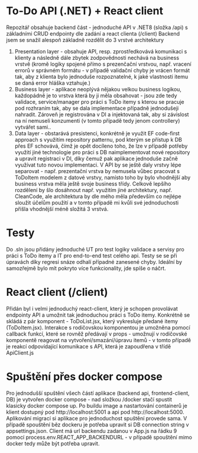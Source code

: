 # To-Do API (.NET) + React client
Repozitář obsahuje backend část - jednoduché API v .NET8 (složka /api) s základními CRUD endpointy dle zadání a react clienta (/client)
Backend jsem se snažil alespoň základně rozdělit do 3 vrstvé architektury
1. Presentation layer - obsahuje API, resp. zprostředkovává komunikaci s klienty a následně dále zbytek zodpovědnosti nechává na business vrstvě (kromě logiky spojené přímo s prezenčační vrstvou, např. vracení errorů v správném formátu -
v případě validační chyby je vrácen formát tak, aby z klienta bylo jednoduše rozpoznatelné, k jaké vlastnosti itemu se daná error hláška vztahuje.)
3. Business layer - aplikace neoplývá nějakou velkou business logikou, každopádně je to vrstva která by ji měla obsahovat - jsou zde tedy validace, service/manager pro práci s ToDo itemy s kterou se pracuje pod rozhraním tak,
aby se dala implementace případně jednodušeji nahradit. Zároveň je registrována v DI a injektovaná tak, aby si závislost na ní nemuseli konzumenti (v tomto případě tedy jenom controllery) vytvářet sami..
4. Data layer - obstarává presistenci, konkrétně je využit EF code-first approach s využitím repository patternu, pod kterým se přístup k DB přes EF schovává, čímž je opět docíleno toho, že lze v případě potřeby využití jiné technologie pro práci s DB
naimplementovat nové repository a upravit registraci v DI, díky čemuž pak aplikace jednoduše začně využívat tuto novou implementaci.
V API by se ještě daly vrstvy lépe separovat - např. prezentační vrstva by nemusela vůbec pracovat s ToDoItem modelem z datové vrstvy, namísto toho by bylo vhodnější aby business vrstva měla ještě svoje business třídy. Celkově lepšího rozdělení by
šlo dosáhnout např. využitím jiné architektury, např. CleanCode, ale architektura by dle mého měla především co nejlépe sloužit účelům použití a v tomto případě mi kvůli své jednoduchosti přišla vhodnější méně složitá 3 vrstvá.

# Testy
Do .sln jsou přidány jednoduché UT pro test logiky validace a servisy pro práci s ToDo itemy a IT pro end-to-end test celého api. Testy se se při úpravách díky regresi snáze odhalí případné zanesené chyby.
Ideální by samozřejmě bylo mít pokryto více funkcionality, jde spíše o náčrt.

# React client (/client)
Přidán byl i velmi jednoduchý react-client, který je schopen provolávat endpointy API a umožnit tak jednoduchou práci s ToDo itemy.
Konkrétně se skládá z pár komponent - ToDoList.jsx, který vykresluje předané itemy (ToDoItem.jsx). Interakce s rodičovskou komponentou je umožněna pomocí callback funkcí, které se rovněž předávají v props - umožnují v rodičovské komponentě
reagovat na vytvoření/smazání/úpravu itemů - v tomto případě je reakcí odpovídající komunikace s API, která je zapoudřena v třídě ApiClient.js

# Spuštění přes docker compose
Pro jednodušší spuštění všech částí aplikace (backend api, frontend-client, DB) je vytvořen docker compose - nad složkou /docker stačí spustit klasicky docker compose up. Po buildu image a nastartování containerů je klient dostupný
pod http://localhost:5001 a api pod http://localhost:5000. Aplikování migrací si aplikace pro jednoduchost spuštění provede sama. V případě spouštění běz dockeru je potřeba upravit si DB connection string v appsettings.json.
Client má url backendu zadanou v App.js na řádku 9 pomocí process.env.REACT_APP_BACKENDURL - v případě spouštění mimo docker tedy může být potřeba upravit.





